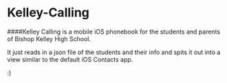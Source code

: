 Kelley-Calling
==============

####Kelley Calling is a mobile iOS phonebook for the students and parents of Bishop Kelley High School.

It just reads in a json file of the students and their info and spits it out into a view similar to the 
default iOS Contacts app.

:)
